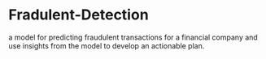# Fradulent-Detection

 a model for predicting fraudulent transactions for a
financial company and use insights from the model to develop an actionable plan.
